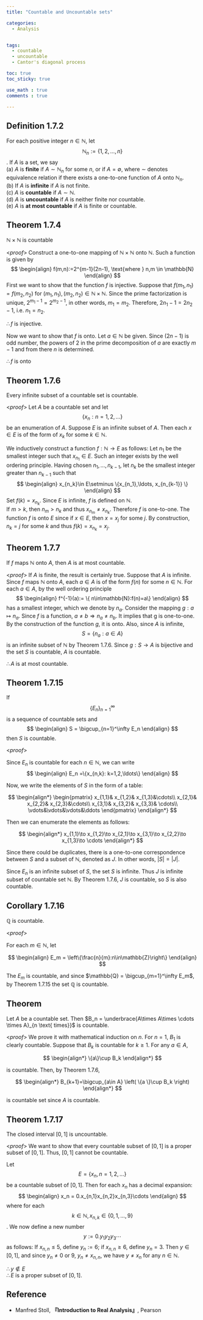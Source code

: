 ```yaml
---
title: "Countable and Uncountable sets"

categories:
  - Analysis


tags:
  - countable
  - uncountable
  - Cantor's diagonal process

toc: true
toc_sticky: true

use_math : true
comments : true

---
```

## Definition 1.7.2
For each positive integer $n\in \mathbb{N}$, let $$
\mathbb{N}_n:=\{1,2,\ldots,n \}
$$. If $A$ is a set, we say <br /> (a) $A$ is **finite** if $A\sim \mathbb{N}_n$ for some $n$, or if $A=\emptyset$, where $\sim$ denotes equivalence relation if there exists a one-to-one function of $A$ onto $\mathbb{N}_n$. <br /> (b) If $A$ is **infinite** if $A$ is not finite. <br /> (c) $A$ is **countable** if $A\sim \mathbb{N}$. <br /> (d) $A$ is **uncountable** if $A$ is neither finite nor countable. <br /> (e) $A$ is **at most countable** if $A$ is finite or countable. 

## Theorem 1.7.4
$\mathbb{N}\times\mathbb{N}$ is countable

<*proof*>
Construct a one-to-one mapping of $\mathbb{N}\times \mathbb{N}$ onto $\mathbb{N}$. Such a function is given by
$$
\begin{align}
f(m,n):=2^{m-1}(2n-1), \text{where } n,m \in \mathbb{N}
\end{align}
$$
First we want to show that the function $f$ is injective. Suppose that $f(m_1,n_1) = f(m_2, n_2)$ for $(m_1,n_1), (m_2,n_2)\in \mathbb{N}\times\mathbb{N}$. Since the prime factorization is unique, $2^{m_1-1}=2^{m_2-1}$, in other words, $m_1=m_2$. Therefore, $2n_1-1=2n_2-1$, i.e. $n_1=n_2$. 

$\therefore f$ is injective.

Now we want to show that $f$ is onto. Let $a\in\mathbb{N}$ be given. Since $(2n-1)$ is odd number, the powers of 2 in the prime decomposition of $a$ are exactly $m-1$ and from there $n$ is determined. 

$\therefore f$ is onto 

$$\tag*{$\square$}$$

## Theorem 1.7.6
Every infinite subset of a countable set is countable.

<*proof*>
Let $A$ be a countable set and let $$\{x_n:n=1,2,\ldots\}$$ be an enumeration of $A$.  Suppose $E$ is an infinite subset of $A$. Then each $x\in E$ is of the form of $x_k$ for some $k\in \mathbb{N}$.

We inductively construct a function $f:\mathbb{N}\to E$ as follows: Let $n_1$ be the smallest integer such that $x_{n_1}\in E$. Such an integer exists by the well ordering principle. Having chosen $n_1,\ldots, n_{k-1}$, let $n_k$ be the smallest integer greater than $n_{k-1}$ such that 
$$
\begin{align}
x_{n_k}\in E\setminus \{x_{n_1},\ldots, x_{n_{k-1}} \}
\end{align}
$$
Set $f(k) = x_{n_k}$. Since $E$ is infinite, $f$ is defined on $\mathbb{N}$. <br /> If $m >k$, then $n_m > n_k$ and thus $x_{n_m} \neq x_{n_k}$. Therefore $f$ is one-to-one. The function $f$ is onto $E$ since if $x\in E$, then $x=x_j$ for some $j$. By construction, $n_k = j$ for some $k$ and thus $f(k) = x_{n_k}=x_j.$

$$\tag*{$\square$}$$

## Theorem 1.7.7
If $f$ maps $\mathbb{N}$ onto $A$, then $A$ is at most countable.

<*proof*>
If $A$ is finite, the result is certainly true. Suppose that $A$ is infinite. Since $f$ maps $\mathbb{N}$ onto $A$, each $a\in A$ is of the form $f(n)$ for some $n\in\mathbb{N}$. For each $a\in A$, by the well ordering principle
$$
\begin{align}
f^{-1}(a):= \{ n\in\mathbb{N}:f(n)=a\}
\end{align}
$$
has a smallest integer, which we denote by $n_a$.  Consider the mapping $g:a\mapsto n_a$. Since $f$ is a function,   $a\neq b \Rightarrow n_a \neq n_b$. It implies that g is one-to-one.  By the construction of the function $g$, it is onto. Also, since $A$ is infinite, 
$$
S=\{n_a:a\in A\}
$$
is an infinite subset of $\mathbb{N}$ by Theorem 1.7.6. Since $g: S \rightarrow A$ is bijective and the set $S$ is countable,  $A$ is countable. 


$\therefore A$ is at most countable.
$$\tag*{$\square$}$$

## Theorem 1.7.15
If $$\{E_n\}_{n=1}^\infty$$ is a sequence of countable sets and 
$$
\begin{align}
S = \bigcup_{n=1}^\infty E_n
\end{align}
$$
then $S$ is countable.

<*proof*>

Since $E_n$ is countable for each $n\in \mathbb{N}$, we can write 
$$
\begin{align}
E_n =\{x_{n,k}: k=1,2,\ldots\}
\end{align}
$$

Now, we write the elements of $S$ in the form of a table:

$$
\begin{align*}
\begin{pmatrix}
x_{1,1}& x_{1,2}& x_{1,3}&\cdots\\
x_{2,1}& x_{2,2}& x_{2,3}&\cdots\\
x_{3,1}& x_{3,2}& x_{3,3}& \cdots\\
\vdots&\vdots&\vdots&\ddots
\end{pmatrix}
\end{align*}
$$

Then we can enumerate the elements as follows:

$$
\begin{align*}
x_{1,1}\to x_{1,2}\to x_{2,1}\to x_{3,1}\to x_{2,2}\to x_{1,3}\to \cdots
\end{align*}
$$

Since there could be duplicates, there is a one-to-one correspondence between $S$ and a subset of $\mathbb{N}$, denoted as $J$.  In other words, $\lvert S \rvert =\lvert J\rvert$.

 Since $E_n$ is an infinite subset of $S$, the set $S$ is infinite. Thus $J$ is infinite subset of countable set $\mathbb{N}$. By Theorem 1.7.6, $J$ is countable, so $S$ is also countable. 
$$\tag*{$\square$}$$

## Corollary 1.7.16
$\mathbb{Q}$ is countable.

<*proof*>

For each $m\in\mathbb{N}$, let 

$$
\begin{align}
E_m = \left\{\frac{n}{m}:n\in\mathbb{Z}\right\}
\end{align}
$$

The $E_m$ is countable, and since $\mathbb{Q} = \bigcup_{m=1}^\infty E_m$, by Theorem 1.7.15 the set $\mathbb{Q}$ is countable.

$$\tag*{$\square$}$$ 

## Theorem
Let $A$ be a countable set. Then $B_n = \underbrace{A\times A\times \cdots \times A}_{n \text{ times}}$ is countable.

<*proof*>
We prove it with mathematical induction on $n$. For $n=1$, $B_1$ is clearly countable. Suppose that $B_{k}$ is countable for $k\geq 1$. For any $a\in A$,

$$
\begin{align*}
\{a\}\cup B_k
\end{align*}
$$

is countable. Then, by Theorem 1.7.6,

$$
\begin{align*}
B_{k+1}=\bigcup_{a\in A} \left( \{a \}\cup B_k \right)
\end{align*}
$$

is countable set since $A$ is countable.
 $$\tag*{$\square$}$$

## Theorem 1.7.17
The closed interval $[0,1]$ is uncountable.

<*proof*>
We want to show that every countable subset of $[0,1]$ is a proper subset of $[0,1]$. Thus, $[0,1]$ cannot be countable.

Let $$E=\{x_n, n=1,2,\ldots \}$$ be a countable subset of $[0,1]$. Then for each $x_n$ has a decimal expansion:
$$
\begin{align}
x_n = 0.x_{n,1}x_{n,2}x_{n,3}\cdots
\end{align}
$$
where for each $$k\in \mathbb{N}, x_{n,k}\in \{0,1,\ldots, 9\}$$. We now define a new number 
$$
y:= 0.y_1y_2y_3\cdots
$$
as follows: If $x_{n,n} \leq 5$, define $y_n :=6$; if $x_{n,n} \geq 6$, define $y_n=3$. Then $y\in [0,1]$, and since $y_n \neq 0$ or 9, $y_n \neq x_{n,n}$, we have $y\neq x_n$ for any $n\in\mathbb{N}$.

$\therefore y\not\in E$ <br /> $\therefore E$ is a proper subset of $[0,1]$. 
$$\tag*{$\square$}$$
## Reference
- Manfred Stoll,  **『**Introduction to Real Analysis**』**, Pearson
